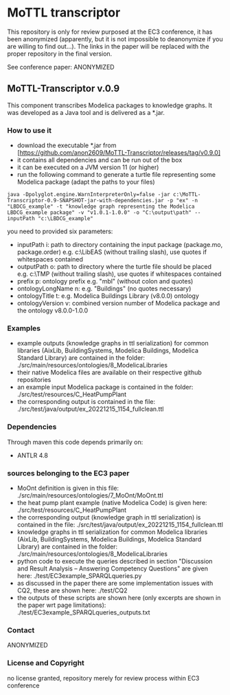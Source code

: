 # MoTTL transcriptor

This repository is only for review purposed at the EC3 conference, it has been anonymized (apparently, but it is not impossible to deanonymize if you are willing to find out...). The links in the paper will be replaced with the proper repository in the final version.

See conference paper: ANONYMIZED

## MoTTL-Transcriptor v.0.9

This component transcribes Modelica packages to knowledge graphs. It was developed as a Java tool and is delivered as a *.jar.

### How to use it
* download the executable *.jar from [https://github.com/anon2609/MoTTL-Transcriptor/releases/tag/v0.9.0]
* it contains all dependencies and can be run out of the box
* it can be executed on a JVM version 11 (or higher)
* run the following command to generate a turtle file representing some Modelica package (adapt the paths to your files)
```
java -Dpolyglot.engine.WarnInterpreterOnly=false -jar c:\MoTTL-Transcriptor-0.9-SNAPSHOT-jar-with-dependencies.jar -p "ex" -n "LBDCG_example" -t "knowledge graph representing the Modelica LBDCG_example package" -v "v1.0.1-1.0.0" -o "C:\output\path" --inputPath "c:\LBDCG_example"
```
you need to provided six parameters:
* inputPath i: path to directory containing the input package (package.mo, package.order) e.g. c:\\LibEAS (without trailing slash), use quotes if whitespaces contained 
* outputPath o: path to directory where the turtle file should be placed e.g. c:\\TMP (without trailing slash), use quotes if whitespaces contained
* prefix p: ontology prefix e.g. \"mbl\" (without colon and quotes)
* ontologyLongName n: e.g. \"Buildings\" (no quotes necessary)
* ontologyTitle t: e.g. Modelica Buildings Library (v8.0.0) ontology
* ontologyVersion v: combined version number of Modelica package and the ontology v8.0.0-1.0.0

### Examples
* example outputs (knowledge graphs in ttl serialization) for common libraries (AixLib, BuildingSystems, Modelica Buildings, Modelica Standard Library) are contained in the folder: ./src/main/resources/ontologies/8_ModelicaLibraries
* their native Modelica files are available on their respective github repositories
* an example input Modelica package is contained in the folder: ./src/test/resources/C_HeatPumpPlant
* the corresponding output is contained in the file: ./src/test/java/output/ex_20221215_1154_fullclean.ttl

### Dependencies
Through maven this code depends primarily on:
* ANTLR 4.8

### sources belonging to the EC3 paper
* MoOnt definition is given in this file: ./src/main/resources/ontologies/7_MoOnt/MoOnt.ttl
* the heat pump plant example (native Modelica Code) is given here: ./src/test/resources/C_HeatPumpPlant
* the corresponding output (knowledge graph in ttl serialization) is contained in the file: ./src/test/java/output/ex_20221215_1154_fullclean.ttl
* knowledge graphs in ttl serialization for common Modelica libraries (AixLib, BuildingSystems, Modelica Buildings, Modelica Standard Library) are contained in the folder: ./src/main/resources/ontologies/8_ModelicaLibraries
* python code to execute the queries described in section "Discussion and Result Analysis – Answering Competency Questions" are given here: ./test/EC3example_SPARQLqueries.py
* as discussed in the paper there are some implementation issues with CQ2, these are shown here: ./test/CQ2
* the outputs of these scripts are shown here (only excerpts are shown in the paper wrt page limitations): ./test/EC3example_SPARQLqueries_outputs.txt

### Contact
ANONYMIZED

### License and Copyright
no license granted, repository merely for review process within EC3 conference
